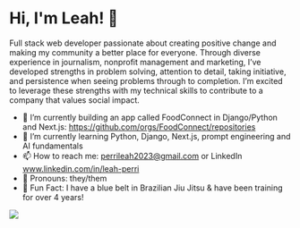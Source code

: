 # Hi, I'm Leah! 👋

Full stack web developer passionate about creating positive change and making my community a better place for everyone. Through diverse experience in journalism, nonprofit management and marketing, I’ve developed strengths in problem solving, attention to detail, taking initiative, and persistence when seeing problems through to completion. I’m excited to leverage these strengths with my technical skills to contribute to a company that values social impact.

- 🔭 I’m currently building an app called FoodConnect in Django/Python and Next.js: https://github.com/orgs/FoodConnect/repositories
- 🌱 I’m currently learning Python, Django, Next.js, prompt engineering and AI fundamentals
- 📫 How to reach me: perrileah2023@gmail.com or LinkedIn www.linkedin.com/in/leah-perri
- 💚 Pronouns: they/them
- 🥋 Fun Fact: I have a blue belt in Brazilian Jiu Jitsu & have been training for over 4 years!

![](http://github-profile-summary-cards.vercel.app/api/cards/repos-per-language?username=perrileah&theme=default)
